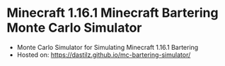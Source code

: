 # Minecraft 1.16.1 Minecraft Bartering Monte Carlo Simulator
- Monte Carlo Simulator for Simulating Minecraft 1.16.1 Bartering
- Hosted on: https://dastilz.github.io/mc-bartering-simulator/

